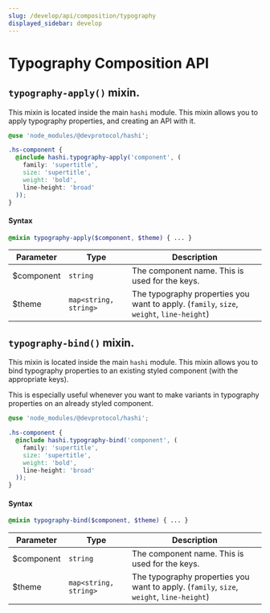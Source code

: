 ```yaml
---
slug: /develop/api/composition/typography
displayed_sidebar: develop
---
```

# Typography Composition API

## `typography-apply()` mixin.
This mixin is located inside the main `hashi` module. This mixin allows you to apply typography properties, and creating an API with it.

```scss
@use 'node_modules/@devprotocol/hashi';

.hs-component {
  @include hashi.typography-apply('component', (
    family: 'supertitle',
    size: 'supertitle',
    weight: 'bold',
    line-height: 'broad'
  ));
}
```

#### Syntax
```scss
@mixin typography-apply($component, $theme) { ... }
```
| Parameter  | Type                  | Description                                                                              |
|------------|-----------------------|------------------------------------------------------------------------------------------|
| $component | `string`              | The component name. This is used for the keys.                                           |
| $theme     | `map<string, string>` | The typography properties you want to apply. (`family`, `size`, `weight`, `line-height`) |

## `typography-bind()` mixin.
This mixin is located inside the main `hashi` module. This mixin allows you to bind typography properties to an existing styled component (with the appropriate keys).

This is especially useful whenever you want to make variants in typography properties on an already styled component.

```scss
@use 'node_modules/@devprotocol/hashi';

.hs-component {
  @include hashi.typography-bind('component', (
    family: 'supertitle',
    size: 'supertitle',
    weight: 'bold',
    line-height: 'broad'
  ));
}
```

#### Syntax
```scss
@mixin typography-bind($component, $theme) { ... }
```
| Parameter  | Type                  | Description                                                                              |
|------------|-----------------------|------------------------------------------------------------------------------------------|
| $component | `string`              | The component name. This is used for the keys.                                           |
| $theme     | `map<string, string>` | The typography properties you want to apply. (`family`, `size`, `weight`, `line-height`) |